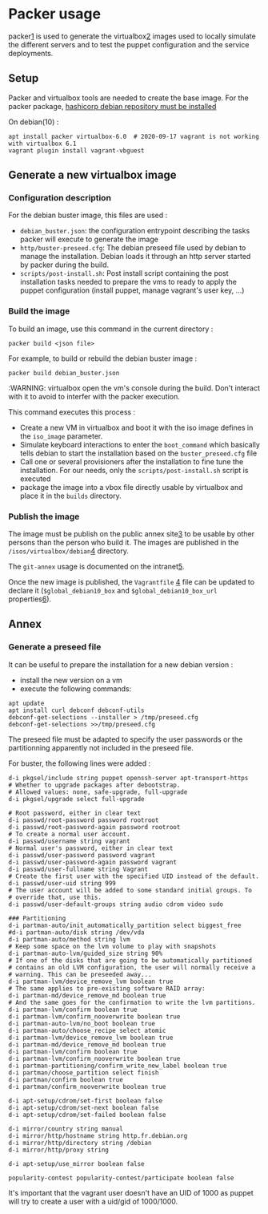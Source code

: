 Packer usage
============

packer[1] is used to generate the virtualbox[2] images used to locally simulate the different servers and to test the puppet configuration and the service deployments.

Setup
-----

Packer and virtualbox tools are needed to create the base image.
For the packer package, [hashicorp debian repository must be installed](https://learn.hashicorp.com/tutorials/packer/getting-started-install)

On debian(10) :
```
apt install packer virtualbox-6.0  # 2020-09-17 vagrant is not working with virtualbox 6.1
vagrant plugin install vagrant-vbguest
```

Generate a new virtualbox image
-------------------------------

### Configuration description

For the debian buster image, this files are used :
* `debian_buster.json`: the configuration entrypoint describing the tasks packer will execute to generate the image
* `http/buster-preseed.cfg`: The debian preseed file used by debian to manage the installation. Debian loads it through an http server started by packer during the build.
* `scripts/post-install.sh`: Post install script containing the post installation tasks needed to prepare the vms to ready to apply the puppet configuration (install puppet, manage vagrant's user key, ...)

### Build the image

To build an image, use this command in the current directory :

```
packer build <json file>
```

For example, to build or rebuild the debian buster image :
```
packer build debian_buster.json
```
:WARNING: virtualbox open the vm's console during the build. Don't interact with it to avoid to interfer with the packer execution.

This command executes this process :
* Create a new VM in virtualbox and boot it with the iso image defines in the ``iso_image`` parameter.
* Simulate keyboard interactions to enter the ``boot_command`` which basically tells debian to start the installation based on the ``buster_preseed.cfg`` file
* Call one or several provisioners after the installation to fine tune the installation. For our needs, only the ``scripts/post-install.sh`` script is executed
* package the image into a vbox file directly usable by virtualbox and place it in the ``builds`` directory.

### Publish the image

The image must be publish on the public annex site[3] to be usable by other persons than the person who build it.
The images are published in the ``/isos/virtualbox/debian``[4] directory.

The ``git-annex`` usage is documented on the intranet[5].

Once the new image is published, the ``Vagrantfile`` [4] file can be updated to declare it (``$global_debian10_box`` and ``$global_debian10_box_url`` properties[6]).


[1]: https://www.packer.io
[2]: https://www.virtualbox.org
[3]: https://annex.softwareheritage.org/public
[4]: https://forge.softwareheritage.org/source/annex-public/browse/master/isos/virtualbox/debian/
[5]: https://intranet.softwareheritage.org/wiki/Git_annex
[6]: https://forge.softwareheritage.org/source/puppet-environment/browse/master/Vagrantfile

Annex
-----

### Generate a preseed file

It can be useful to prepare the installation for a new debian version :
* install the new version on a vm
* execute the following commands:
```
apt update
apt install curl debconf debconf-utils
debconf-get-selections --installer > /tmp/preseed.cfg
debconf-get-selections >>/tmp/preseed.cfg
```

The preseed file must be adapted to specify the user passwords or the partitionning apparently not included in the preseed file.

For buster, the following lines were added :
```
d-i pkgsel/include string puppet openssh-server apt-transport-https
# Whether to upgrade packages after debootstrap.
# Allowed values: none, safe-upgrade, full-upgrade
d-i pkgsel/upgrade select full-upgrade

# Root password, either in clear text
d-i passwd/root-password password rootroot
d-i passwd/root-password-again password rootroot
# To create a normal user account.
d-i passwd/username string vagrant
# Normal user's password, either in clear text
d-i passwd/user-password password vagrant
d-i passwd/user-password-again password vagrant
d-i passwd/user-fullname string Vagrant
# Create the first user with the specified UID instead of the default.
d-i passwd/user-uid string 999
# The user account will be added to some standard initial groups. To
# override that, use this.
d-i passwd/user-default-groups string audio cdrom video sudo

### Partitioning
d-i partman-auto/init_automatically_partition select biggest_free
#d-i partman-auto/disk string /dev/vda
d-i partman-auto/method string lvm
# Keep some space on the lvm volume to play with snapshots
d-i partman-auto-lvm/guided_size string 90%
# If one of the disks that are going to be automatically partitioned
# contains an old LVM configuration, the user will normally receive a
# warning. This can be preseeded away...
d-i partman-lvm/device_remove_lvm boolean true
# The same applies to pre-existing software RAID array:
d-i partman-md/device_remove_md boolean true
# And the same goes for the confirmation to write the lvm partitions.
d-i partman-lvm/confirm boolean true
d-i partman-lvm/confirm_nooverwrite boolean true
d-i partman-auto-lvm/no_boot boolean true
d-i partman-auto/choose_recipe select atomic
d-i partman-lvm/device_remove_lvm boolean true
d-i partman-md/device_remove_md boolean true
d-i partman-lvm/confirm boolean true
d-i partman-lvm/confirm_nooverwrite boolean true
d-i partman-partitioning/confirm_write_new_label boolean true
d-i partman/choose_partition select finish
d-i partman/confirm boolean true
d-i partman/confirm_nooverwrite boolean true

d-i apt-setup/cdrom/set-first boolean false
d-i apt-setup/cdrom/set-next boolean false
d-i apt-setup/cdrom/set-failed boolean false

d-i mirror/country string manual
d-i mirror/http/hostname string http.fr.debian.org
d-i mirror/http/directory string /debian
d-i mirror/http/proxy string

d-i apt-setup/use_mirror boolean false

popularity-contest popularity-contest/participate boolean false
```

It's important that the vagrant user doesn't have an UID of 1000 as puppet will try to create a user with a uid/gid of 1000/1000.
